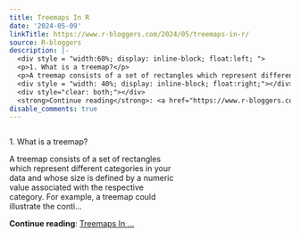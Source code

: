 ```yaml
---
title: Treemaps In R
date: '2024-05-09'
linkTitle: https://www.r-bloggers.com/2024/05/treemaps-in-r/
source: R-bloggers
description: |-
  <div style = "width:60%; display: inline-block; float:left; ">
  <p>1. What is a treemap?</p>
  <p>A treemap consists of a set of rectangles which represent different categories in your data and whose size is defined by a numeric value associated with the respective category. For example, a treemap could illustrate the conti...</p></div>
  <div style = "width: 40%; display: inline-block; float:right;"></div>
  <div style="clear: both;"></div>
  <strong>Continue reading</strong>: <a href="https://www.r-bloggers.com/2024/05/treemaps-in-r/">Treemaps In ...
disable_comments: true
---
```

<div style = "width:60%; display: inline-block; float:left; ">
<p>1. What is a treemap?</p>
<p>A treemap consists of a set of rectangles which represent different categories in your data and whose size is defined by a numeric value associated with the respective category. For example, a treemap could illustrate the conti...</p></div>
<div style = "width: 40%; display: inline-block; float:right;"></div>
<div style="clear: both;"></div>
<strong>Continue reading</strong>: <a href="https://www.r-bloggers.com/2024/05/treemaps-in-r/">Treemaps In ...